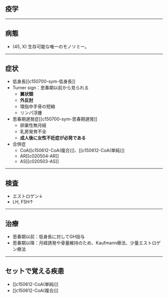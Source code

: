 ## 疫学
---
## 病態
- (45, X) 生存可能な唯一のモノソミー。
---
## 症状
- 低身長[[c150700-sym-低身長]]
- Turner sign：思春期以前から見られる
	- **翼状頸**
	- **外反肘**
	- 環指中手骨の短縮
	- リンパ浮腫
- 思春期遅発症[[c150700-sym-思春期遅発]]
	- 卵巣性無月経
	- 乳房発育不全
	- **成人後に女性不妊症が必発である**
- 合併症
	- CoA[[c150612-CoA(複合)]]、[[c150612-CoA(単純)]]
	- AR[[c020504-AR]]
	- AS[[c020503-AS]]
---
## 検査
- エストロゲン↓
- LH, FSH↑
---
## 治療
- 思春期以前：低身長に対してGH投与
- 思春期以降：月経誘発や骨量維持のため、Kaufmann療法、少量エストロゲン療法
---
## セットで覚える疾患
- [[c150612-CoA(単純)]]
- [[c150612-CoA(複合)]]
